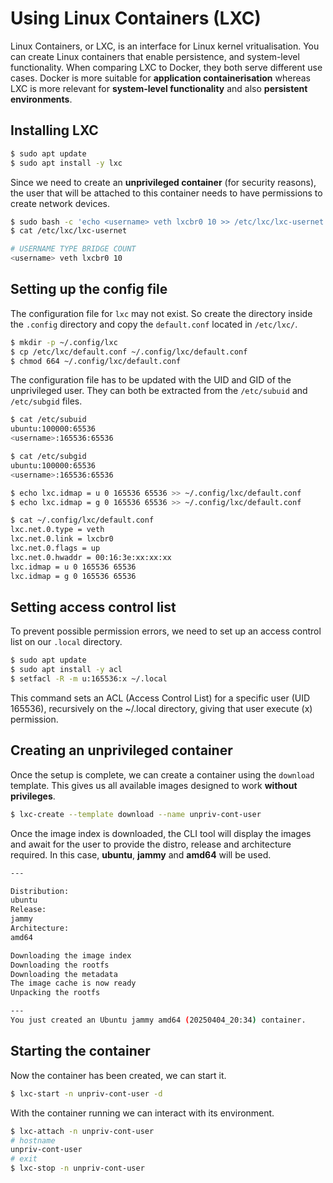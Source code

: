 # Using Linux Containers (LXC)
Linux Containers, or LXC, is an interface for Linux kernel vritualisation. You can create Linux containers that enable persistence, and system-level functionality. When comparing LXC to Docker, they both serve different use cases. Docker is more suitable for **application containerisation** whereas LXC is more relevant for **system-level functionality** and also **persistent environments**.

## Installing LXC
```bash
$ sudo apt update
$ sudo apt install -y lxc
```

Since we need to create an **unprivileged container** (for security reasons), the user that will be attached to this container needs to have permissions to create network devices.

```bash
$ sudo bash -c 'echo <username> veth lxcbr0 10 >> /etc/lxc/lxc-usernet'
$ cat /etc/lxc/lxc-usernet

# USERNAME TYPE BRIDGE COUNT
<username> veth lxcbr0 10
```
## Setting up the config file
The configuration file for `lxc` may not exist. So create the directory inside the `.config` directory and copy the `default.conf` located in `/etc/lxc/`.
```bash
$ mkdir -p ~/.config/lxc
$ cp /etc/lxc/default.conf ~/.config/lxc/default.conf
$ chmod 664 ~/.config/lxc/default.conf
```

The configuration file has to be updated with the UID and GID of the unprivileged user. They can both be extracted from the `/etc/subuid` and `/etc/subgid` files.
```bash
$ cat /etc/subuid
ubuntu:100000:65536
<username>:165536:65536

$ cat /etc/subgid
ubuntu:100000:65536
<username>:165536:65536

$ echo lxc.idmap = u 0 165536 65536 >> ~/.config/lxc/default.conf
$ echo lxc.idmap = g 0 165536 65536 >> ~/.config/lxc/default.conf

$ cat ~/.config/lxc/default.conf
lxc.net.0.type = veth
lxc.net.0.link = lxcbr0
lxc.net.0.flags = up
lxc.net.0.hwaddr = 00:16:3e:xx:xx:xx
lxc.idmap = u 0 165536 65536
lxc.idmap = g 0 165536 65536
```

## Setting access control list
To prevent possible permission errors, we need to set up an access control list on our `.local` directory.
```bash
$ sudo apt update
$ sudo apt install -y acl
$ setfacl -R -m u:165536:x ~/.local
```
This command sets an ACL (Access Control List) for a specific user (UID 165536), recursively on the ~/.local directory, giving that user execute (x) permission.

## Creating an unprivileged container
Once the setup is complete, we can create a container using the `download` template. This gives us all available images designed to work **without privileges**.

```bash
$ lxc-create --template download --name unpriv-cont-user
```
Once the image index is downloaded, the CLI tool will display the images and await for the user to provide the distro, release and architecture required. In this case, **ubuntu**, **jammy** and **amd64** will be used.

```bash
---

Distribution:
ubuntu
Release:
jammy
Architecture:
amd64

Downloading the image index
Downloading the rootfs
Downloading the metadata
The image cache is now ready
Unpacking the rootfs

---
You just created an Ubuntu jammy amd64 (20250404_20:34) container.
```

## Starting the container
Now the container has been created, we can start it.
```bash
$ lxc-start -n unpriv-cont-user -d
```
With the container running we can interact with its environment.
```bash
$ lxc-attach -n unpriv-cont-user
# hostname
unpriv-cont-user
# exit
$ lxc-stop -n unpriv-cont-user
```
